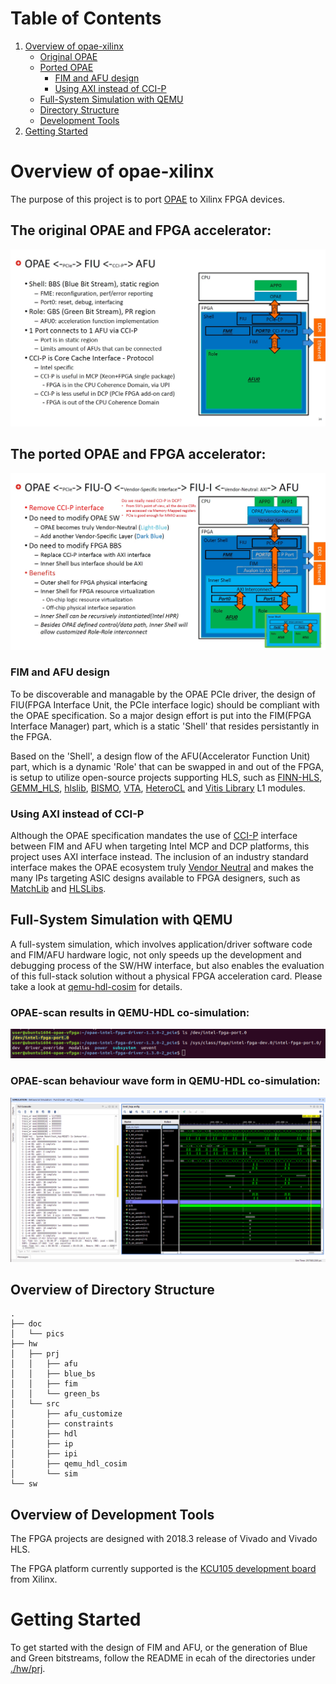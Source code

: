 <span style="display: inline-block;">

# Table of Contents
1. [Overview of opae-xilinx](#overviewopaex)
    - [Original OPAE](#overviewopaeorig)
    - [Ported OPAE](#overviewopaeport)
        - [FIM and AFU design](#overviewopaeportfimandafu)
        - [Using AXI instead of CCI-P](#overviewopaeportaxivsccip)
    - [Full-System Simulation with QEMU](#overviewqemusim)
    - [Directory Structure](#overviewdirstr)
    - [Development Tools](#overviewdevtools)
2. [Getting Started](#gettingstarted)

<a name="overviewopaex"></a>
# Overview of opae-xilinx
The purpose of this project is to port [OPAE](https://01.org/opae) to Xilinx FPGA devices. 

<a name="overviewopaeorig"></a>
## The original OPAE and FPGA accelerator:
![Alt text](./doc/pics/OPAE_1.jpg)

<a name="overviewopaeport"></a>
## The ported OPAE and FPGA accelerator:
![Alt text](./doc/pics/OPAE_3.jpg)

<a name="overviewopaeportfimandafu"></a>
### FIM and AFU design
To be discoverable and managable by the OPAE PCIe driver, the design of FIU(FPGA Interface Unit, the PCIe interface logic) should be compliant with the OPAE specification. So a major design effort is put into the FIM(FPGA Interface Manager) part, which is a static 'Shell' that resides persistantly in the FPGA. 

Based on the 'Shell', a design flow of the AFU(Accelerator Function Unit) part, which is a dynamic 'Role' that can be swapped in and out of the FPGA, is setup to utilize open-source projects supporting HLS, such as [FINN-HLS](https://github.com/xilinx/finn-hlslib), [GEMM_HLS](https://github.com/spcl/gemm_hls), [hlslib](https://github.com/definelicht/hlslib), [BISMO](https://github.com/EECS-NTNU/bismo), [VTA](https://github.com/apache/incubator-tvm/tree/master/vta), [HeteroCL](https://github.com/cornell-zhang/heterocl) and [Vitis Library](https://github.com/Xilinx/Vitis_Libraries) L1 modules.

<a name="overviewopaeportaxivsccip"></a>
### Using AXI instead of CCI-P
Although the OPAE specification mandates the use of [CCI-P](https://01.org/sites/default/files/downloads/opae/cci-p-mpf-overview.pdf) interface between FIM and AFU when targeting Intel MCP and DCP platforms, this project uses AXI interface instead. The inclusion of an industry standard interface makes the OPAE ecosystem truly [Vendor Neutral](https://github.com/RSPwFPGAs/opae-xilinx/wiki/The-evolution-to-Vendor-Neutral-OPAE) and makes the many IPs targeting ASIC designs available to FPGA designers, such as [MatchLib](https://github.com/NVlabs/matchlib) and [HLSLibs](https://github.com/hlslibs).

<a name="overviewqemusim"></a>
## Full-System Simulation with QEMU
A full-system simulation, which involves application/driver software code and FIM/AFU hardware logic, not only speeds up the development and debugging process of the SW/HW interface, but also enables the evaluation of this full-stack solution without a physical FPGA acceleration card. Please take a look at [qemu-hdl-cosim](https://github.com/RSPwFPGAs/qemu-hdl-cosim) for details.

### OPAE-scan results in QEMU-HDL co-simulation:
![Alt text](./doc/pics/opae_scan_cmd_list.png)


### OPAE-scan behaviour wave form in QEMU-HDL co-simulation:
![Alt text](./doc/pics/opae_scan_sim_wave.png)


<a name="overviewdirstr"></a>
## Overview of Directory Structure
```
.
├── doc
│   └── pics
├── hw
│   ├── prj
│   │   ├── afu
│   │   ├── blue_bs
│   │   ├── fim
│   │   └── green_bs
│   └── src
│       ├── afu_customize
│       ├── constraints
│       ├── hdl
│       ├── ip
│       ├── ipi
│       ├── qemu_hdl_cosim
│       └── sim
└── sw
```

<a name="overviewdevtools"></a>
## Overview of Development Tools
The FPGA projects are designed with 2018.3 release of Vivado and Vivado HLS.

The FPGA platform currently supported is the [KCU105 development board](https://www.xilinx.com/products/boards-and-kits/kcu105.html) from Xilinx.

<a name="gettingstarted"></a>
# Getting Started
To get started with the design of FIM and AFU, or the generation of Blue and Green bitstreams, follow the README in ecah of the directories under [./hw/prj](./hw/prj/).
